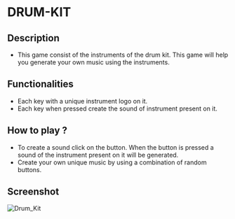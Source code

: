 # DRUM-KIT
## Description
- This game consist of the instruments of the drum kit. This game will help you generate your own music using the instruments.
## Functionalities
- Each key with a unique instrument logo on it.
- Each key when pressed create the sound of instrument present on it.
## How to play ?
- To create a sound click on the button. When the button is pressed a sound of the instrument present on it will be generated.
- Create your own unique music by using a combination of random buttons.
## Screenshot 
![Drum_Kit](https://github.com/sharmavikas4/DRUM-KIT/assets/103022164/4873ebba-b8f6-43de-8d64-023007a74d0b)

